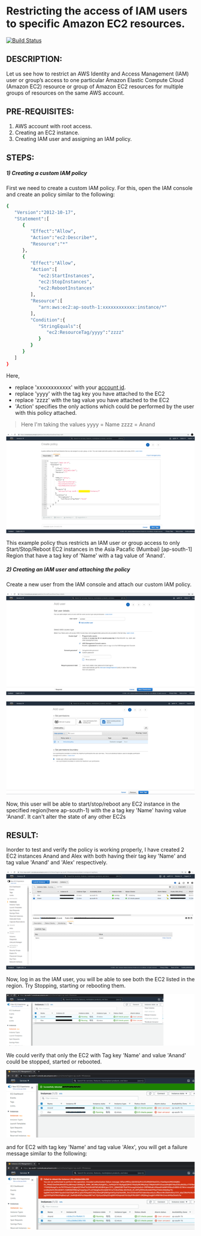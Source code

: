 # Restricting the access of IAM users to specific Amazon EC2 resources.


[![Build Status](https://travis-ci.org/joemccann/dillinger.svg?branch=master)]()

## DESCRIPTION:

Let us see how to restrict an AWS Identity and Access Management (IAM) user or group’s access to one particular Amazon Elastic Compute Cloud (Amazon EC2) resource or group of Amazon EC2 resources for multiple groups of resources on the same AWS account.

## PRE-REQUISITES:

1) AWS account with root access.
2) Creating an EC2 instance.
2) Creating IAM user and assigning an IAM policy.

## STEPS:

##### 1) Creating a custom IAM policy

First we need to create a custom IAM policy. For this,  open the IAM console and create an policy similar to the following:

```sh
{
   "Version":"2012-10-17",
   "Statement":[
      {
         "Effect":"Allow",
         "Action":"ec2:Describe*",
         "Resource":"*"
      },
      {
         "Effect":"Allow",
         "Action":[
            "ec2:StartInstances",
            "ec2:StopInstances",
            "ec2:RebootInstances"
         ],
         "Resource":[
            "arn:aws:ec2:ap-south-1:xxxxxxxxxxxx:instance/*"
         ],
         "Condition":{
            "StringEquals":{
               "ec2:ResourceTag/yyyy":"zzzz"
            }
         }
      }
   ]
}
```

Here, 
- replace 'xxxxxxxxxxxx' with your [account id](https://docs.aws.amazon.com/general/latest/gr/acct-identifiers.html).
- replace 'yyyy' with the tag key you have attached to the EC2 
- replace 'zzzz' with the tag value you have attached to the EC2
- 'Action' specifies the only actions which could be performed by the user with this policy attached.

> Here I'm taking the values
> yyyy = Name
> zzzz = Anand

![alt text](https://github.com/anandg1/aws-restrict-IAMuser-access/blob/main/01.png)

This example policy thus restricts an IAM user or group access to only Start/Stop/Reboot EC2 instances in the Asia Pacafic (Mumbai) [ap-south-1] Region that have a tag key of 'Name' with a tag value of 'Anand'.


##### 2) Creating an IAM user and attaching the policy

Create a new user from the IAM console and attach our custom IAM policy.

![alt text](https://github.com/anandg1/aws-restrict-IAMuser-access/blob/main/02.png)

![alt text](https://github.com/anandg1/aws-restrict-IAMuser-access/blob/main/03.png)

Now, this user will be able to start/stop/reboot any EC2 instance in the specified region(here ap-south-1) with the a tag key 'Name' having value 'Anand'. It can't alter the state of any other EC2s

## RESULT:

Inorder to test and verify the policy is working properly, I have created 2 EC2 instances Anand and Alex with both having their tag key 'Name' and tag value 'Anand' and 'Alex' respectively.

![alt text](https://github.com/anandg1/aws-restrict-IAMuser-access/blob/main/04.png)

Now, log in as the IAM user, you will be able to see both the EC2 listed in the region. Try Stopping, starting or rebooting them.

![alt text](https://github.com/anandg1/aws-restrict-IAMuser-access/blob/main/05.png)

We could verify that only the EC2 with Tag key 'Name' and value 'Anand' could be stopped, started or rebooted.

![alt text](https://github.com/anandg1/aws-restrict-IAMuser-access/blob/main/06.png)

and for EC2 with tag key 'Name' and tag value 'Alex', you will get a failure message similar to the following:

![alt text](https://github.com/anandg1/aws-restrict-IAMuser-access/blob/main/07.png)
